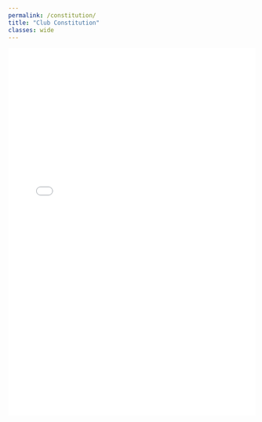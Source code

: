 ```yaml
---
permalink: /constitution/
title: "Club Constitution"
classes: wide
---
```

<embed src="/assets/docs/constitution.pdf" type="application/pdf" width="100%" height="750" />

